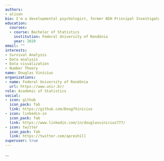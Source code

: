 ```yaml
---
authors:
- alison
bio: I'm a developmental psychologist, former NIH Principal Investigator, and autism researcher who loves programming.
education:
  courses:
  - course: Bachelor of Statistics
    institution: Federal University of Rondônia
    year: 2020
email: ""
interests:
- Survival Analysis
- Data analysis
- Data visualization
- Number Theory
name: Douglas Vinícius
organizations:
- name: Federal University of Rondônia
  url: https://www.unir.br/
role: Academic of Statistics
social:
- icon: github
  icon_pack: fab
  link: https://github.com/Doug7Vinicius
- icon: linkedin-in
  icon_pack: fab
  link: https://www.linkedin.com/in/douglasvinicius777/
- icon: twitter
  icon_pack: fab
  link: https://twitter.com/apreshill
superuser: true
---
```


...


